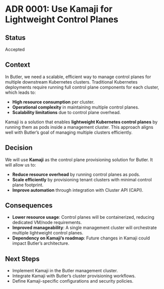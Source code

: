 # ADR 0001: Use Kamaji for Lightweight Control Planes

## Status
Accepted

## Context
In Butler, we need a scalable, efficient way to manage control planes for multiple downstream Kubernetes clusters. Traditional Kubernetes deployments require running full control plane components for each cluster, which leads to:

- **High resource consumption** per cluster.
- **Operational complexity** in maintaining multiple control planes.
- **Scalability limitations** due to control plane overhead.

Kamaji is a solution that enables **lightweight Kubernetes control planes** by running them as pods inside a management cluster. This approach aligns well with Butler’s goal of managing multiple clusters efficiently.

## Decision
We will use **Kamaji** as the control plane provisioning solution for Butler. It will allow us to:

- **Reduce resource overhead** by running control planes as pods.
- **Scale efficiently** by provisioning tenant clusters with minimal control plane footprint.
- **Improve automation** through integration with Cluster API (CAPI).

## Consequences
- **Lower resource usage**: Control planes will be containerized, reducing dedicated VM/node requirements.
- **Improved manageability**: A single management cluster will orchestrate multiple lightweight control planes.
- **Dependency on Kamaji’s roadmap**: Future changes in Kamaji could impact Butler’s architecture.

## Next Steps
- Implement Kamaji in the Butler management cluster.
- Integrate Kamaji with Butler’s cluster provisioning workflows.
- Define Kamaji-specific configurations and security policies.